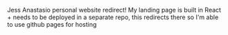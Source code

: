 Jess Anastasio personal website redirect! My landing page is built in React + needs to be deployed in a separate repo, this redirects there so I'm able to use github pages for hosting